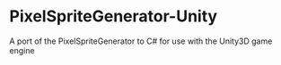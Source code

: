 # PixelSpriteGenerator-Unity
A port of the PixelSpriteGenerator to C# for use with the Unity3D game engine
